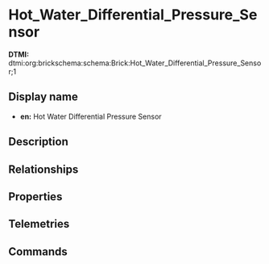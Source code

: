 # Hot_Water_Differential_Pressure_Sensor
**DTMI:** dtmi:org:brickschema:schema:Brick:Hot_Water_Differential_Pressure_Sensor;1
## Display name
- **en:** Hot Water Differential Pressure Sensor
## Description
## Relationships
## Properties
## Telemetries
## Commands
